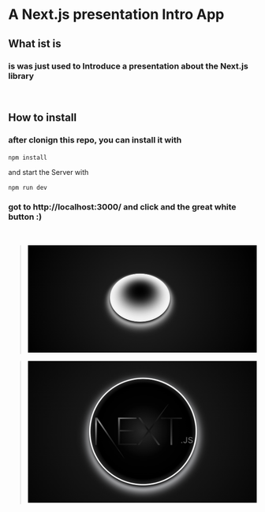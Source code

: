 # **A Next.js presentation Intro App**

## **What ist is**

### is was just used to Introduce a presentation about the Next.js library

<br>

## **How to install**

### after clonign this repo, you can install it with

```node
npm install
```

and start the Server with

```
npm run dev
```

### got to http://localhost:3000/ and click and the great white button :)

<br>

> ![example](/example.png)
> <br>

> ![example-next-logo](/example-next-logo.png)
